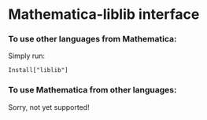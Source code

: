 Mathematica-liblib interface
============================

### To use other languages from Mathematica:
Simply run:

    Install["liblib"]

### To use Mathematica from other languages:
Sorry, not yet supported!


